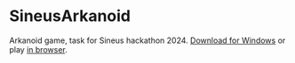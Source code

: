 # SineusArkanoid

Arkanoid game, task for Sineus hackathon 2024.
[Download for Windows](https://github.com/maxkol93/SineusArkanoid/releases/download/v0.1/sineus-arkanoid-v0.1-windows.zip) or play [in browser](https://maximkolesnikov.itch.io/sineusarkanoid2024).
